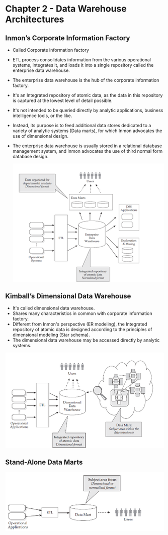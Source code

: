 # Chapter 2 - Data Warehouse Architectures

## Inmon’s Corporate Information Factory

- Called Corporate information factory
- ETL process consolidates information from the various operational systems, integrates it, and loads it into a single repository called the enterprise data warehouse.
- The enterprise data warehouse is the hub of the corporate information factory.
- It's an Integrated repository of atomic data, as the data in this repository is captured at the lowest level of detail possible.
- It's not intended to be queried directly by analytic applications, business intelligence tools, or the like.
- Instead, its purpose is to feed additional data stores dedicated to a variety of analytic systems (Data marts), for which Inmon advocates the use of dimensional design.
- The enterprise data warehouse is usually stored in a relational database management system, and Inmon advocates the use of third normal form database design.


  [<img src="corporate information factory.png">](https://github.com/STEFANOVIVAS/star-schema-notes/)


## Kimball’s Dimensional Data Warehouse

- It's called dimensional data warehouse.
- Shares many characteristics in common with corporate information factory.
- Different from Inmon's perspective (ER modeling), the Integrated repository of atomic data is designed according to the principles of dimensional modeling (Star schema).
- The dimensional data warehouse may be accessed directly by analytic systems.

[<img src="dimensional design.png">](https://github.com/STEFANOVIVAS/star-schema-notes/)


## Stand-Alone Data Marts


 [<img src="data marts.png">](https://github.com/STEFANOVIVAS/star-schema-notes/)
